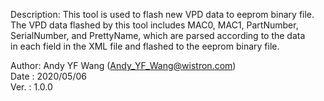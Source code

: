  Description: 
 This tool is used to flash new VPD data to eeprom binary file.        
 The VPD data flashed by this tool includes MAC0, MAC1, PartNumber,    
 SerialNumber, and PrettyName, which are parsed according to the data  
 in each field in the XML file and flashed to the eeprom binary file.
              
 Author:   Andy YF Wang (Andy_YF_Wang@wistron.com)                                  
 Date  :   2020/05/06                                                               
 Ver.  :   1.0.0                                                                    

